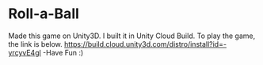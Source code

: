 # Roll-a-Ball
Made this game on Unity3D.
I built it in Unity Cloud Build.
To play the game, the link is below.
https://build.cloud.unity3d.com/distro/install?id=-yrcyvE4gl
-Have Fun :)
